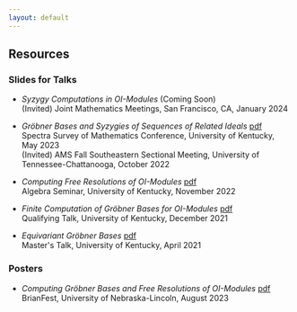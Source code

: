 ```yaml
---
layout: default
---
```


## Resources

### Slides for Talks

- *Syzygy Computations in OI-Modules* (Coming Soon)
<br> (Invited) Joint Mathematics Meetings, San Francisco, CA, January 2024

- *Gröbner Bases and Syzygies of Sequences of Related Ideals* [pdf](https://michaelmorrow.me/files/gseq.pdf)
<br> Spectra Survey of Mathematics Conference, University of Kentucky, May 2023
<br> (Invited) AMS Fall Southeastern Sectional Meeting, University of Tennessee-Chattanooga, October 2022

- *Computing Free Resolutions of OI-Modules* [pdf](https://michaelmorrow.me/files/compfree_algsem.pdf)
<br> Algebra Seminar, University of Kentucky, November 2022

- *Finite Computation of Gröbner Bases for OI-Modules* [pdf](https://michaelmorrow.me/files/qual_pres.pdf)
<br> Qualifying Talk, University of Kentucky, December 2021

- *Equivariant Gröbner Bases* [pdf](https://michaelmorrow.me/files/masters_pres.pdf)
<br> Master's Talk, University of Kentucky, April 2021

### Posters

- *Computing Gröbner Bases and Free Resolutions of OI-Modules* [pdf](https://michaelmorrow.me/files/brianfestposter.pdf)
<br> BrianFest, University of Nebraska-Lincoln, August 2023
